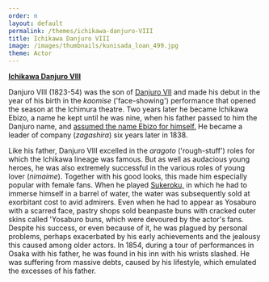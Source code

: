 ```yaml
---
order: n
layout: default
permalink: /themes/ichikawa-danjuro-VIII
title: Ichikawa Danjuro VIII
image: /images/thumbnails/kunisada_loan_499.jpg
theme: Actor
---
```


**[Ichikawa Danjuro VIII](/exhibition/group-12)**

Danjuro VIII (1823-54) was the son of [Danjuro VII](/exhibition/group-8-part-1) and made his debut in the year of his birth in the _kaomise_ ('face-showing') performance that opened the season at the Ichimura theatre. Two years later he became Ichikawa Ebizo, a name he kept until he was nine, when his father passed to him the Danjuro name, and [assumed the name Ebizo for himself.](/themes/actors-names-and-crests) He became a leader of company (_zagashira_) six years later in 1838.

Like his father, Danjuro VIII excelled in the _aragoto_ ('rough-stuff') roles for which the Ichikawa lineage was famous. But as well as audacious young heroes, he was also extremely successful in the various roles of young lover (_nimaime_). Together with his good looks, this made him especially popular with female fans. When he played [Sukeroku,](/exhibition/group-5) in which he had to immerse himself in a barrel of water, the water was subsequently sold at exorbitant cost to avid admirers. Even when he had to appear as Yosaburo with a scarred face, pastry shops sold beanpaste buns with cracked outer skins called 'Yosaburo buns, which were devoured by the actor's fans. Despite his success, or even because of it, he was plagued by personal problems, perhaps exacerbated by his early achievements and the jealousy this caused among older actors. In 1854, during a tour of performances in Osaka with his father, he was found in his inn with his wrists slashed. He was suffering from massive debts, caused by his lifestyle, which emulated the excesses of his father.
